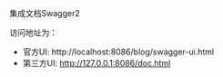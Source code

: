 集成文档Swagger2

访问地址为：
- 官方UI: http://localhost:8086/blog/swagger-ui.html
- 第三方UI: http://127.0.0.1:8086/doc.html